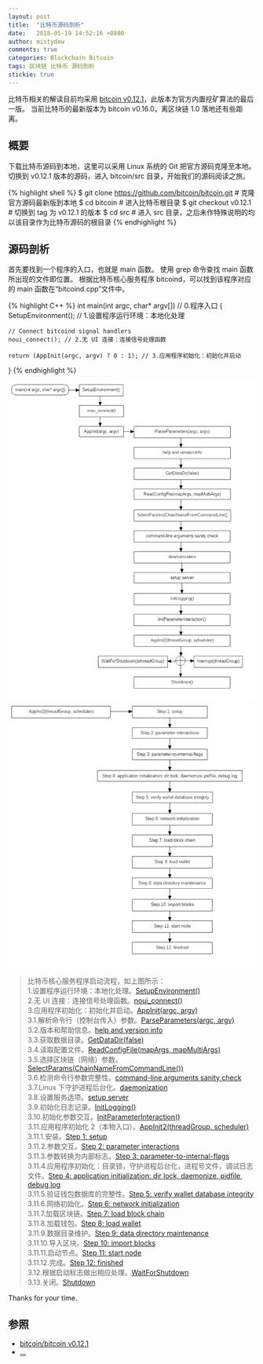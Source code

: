 ```yaml
---
layout: post
title:  "比特币源码剖析"
date:   2018-05-19 14:52:16 +0800
author: mistydew
comments: true
categories: Blockchain Bitcoin
tags: 区块链 比特币 源码剖析
stickie: true
---
```

比特币相关的解读目前均采用 [bitcoin v0.12.1](https://github.com/bitcoin/bitcoin/tree/v0.12.1)，此版本为官方内置挖矿算法的最后一版。
当前比特币的最新版本为 bitcoin v0.16.0，离区块链 1.0 落地还有些距离。

## 概要

下载比特币源码到本地，这里可以采用 Linux 系统的 Git 把官方源码克隆至本地。
切换到 v0.12.1 版本的源码，进入 bitcoin/src 目录，开始我们的源码阅读之旅。

{% highlight shell %}
$ git clone https://github.com/bitcoin/bitcoin.git # 克隆官方源码最新版到本地
$ cd bitcoin # 进入比特币根目录
$ git checkout v0.12.1 # 切换到 tag 为 v0.12.1 的版本
$ cd src # 进入 src 目录，之后未作特殊说明的均以该目录作为比特币源码的根目录
{% endhighlight %}

## 源码剖析

首先要找到一个程序的入口，也就是 main 函数。
使用 grep 命令查找 main 函数所出现的文件即位置。
根据比特币核心服务程序 bitcoind，可以找到该程序对应的 main 函数在“bitcoind.cpp”文件中。

{% highlight C++ %}
int main(int argc, char* argv[]) // 0.程序入口
{
    SetupEnvironment(); // 1.设置程序运行环境：本地化处理

    // Connect bitcoind signal handlers
    noui_connect(); // 2.无 UI 连接：连接信号处理函数

    return (AppInit(argc, argv) ? 0 : 1); // 3.应用程序初始化：初始化并启动
}
{% endhighlight %}

![bitcoindsetup01](/images/bitcoindsetup01.png)
![bitcoindsetup02](/images/bitcoindsetup02.png)

> 比特币核心服务程序启动流程，如上图所示：<br>
> 1.设置程序运行环境：本地化处理。[SetupEnvironment()](/blog/2018/05/bitcoin-source-anatomy-01.html#SetupEnvironment-ref)<br>
> 2.无 UI 连接：连接信号处理函数。[noui_connect()](/blog/2018/05/bitcoin-source-anatomy-01.html#noui_connect-ref)<br>
> 3.应用程序初始化：初始化并启动。[AppInit(argc, argv)](/blog/2018/06/bitcoin-source-anatomy-02.html#AppInit-ref)<br>
> 3.1.解析命令行（控制台传入）参数。[ParseParameters(argc, argv)](/blog/2018/06/bitcoin-source-anatomy-02.html#ParseParameters-ref)<br>
> 3.2.版本和帮助信息。[help and version info](/blog/2018/06/bitcoin-source-anatomy-02.html#HelpVersionInfo-ref)<br>
> 3.3.获取数据目录。[GetDataDir(false)](/blog/2018/06/bitcoin-source-anatomy-03.html#GetDataDir-ref)<br>
> 3.4.读取配置文件。[ReadConfigFile(mapArgs, mapMultiArgs)](/blog/2018/06/bitcoin-source-anatomy-03.html#ReadConfigFile-ref)<br>
> 3.5.选择区块链（网络）参数。[SelectParams(ChainNameFromCommandLine())](/blog/2018/06/bitcoin-source-anatomy-03.html#SelectParams-ref)<br>
> 3.6.检测命令行参数完整性。[command-line arguments sanity check](/blog/2018/06/bitcoin-source-anatomy-03.html#Command-line-ref)<br>
> 3.7.Linux 下守护进程后台化。[daemonization](/blog/2018/06/bitcoin-source-anatomy-03.html#Daemon-ref)<br>
> 3.8.设置服务选项。[setup server](/blog/2018/06/bitcoin-source-anatomy-03.html#Server-ref)<br>
> 3.9.初始化日志记录。[InitLogging()](/blog/2018/06/bitcoin-source-anatomy-04.html#InitLogging-ref)<br>
> 3.10.初始化参数交互。[InitParameterInteraction()](/blog/2018/06/bitcoin-source-anatomy-04.html#InitParameterInteraction-ref)<br>
> 3.11.应用程序初始化 2（本物入口）。[AppInit2(threadGroup, scheduler)](/blog/2018/06/bitcoin-source-anatomy-04.html#AppInit2-ref)<br>
> 3.11.1.安装。[Step 1: setup](/blog/2018/06/bitcoin-source-anatomy-04.html#Step01-ref)<br>
> 3.11.2.参数交互。[Step 2: parameter interactions](/blog/2018/06/bitcoin-source-anatomy-04.html#Step02-ref)<br>
> 3.11.3.参数转换为内部标志。[Step 3: parameter-to-internal-flags](/blog/2018/06/bitcoin-source-anatomy-05.html#Step03-ref)<br>
> 3.11.4.应用程序初始化：目录锁，守护进程后台化，进程号文件，调试日志文件。[Step 4: application initialization: dir lock, daemonize, pidfile, debug log](/blog/2018/06/bitcoin-source-anatomy-05.html#Step04-ref)<br>
> 3.11.5.验证钱包数据库的完整性。[Step 5: verify wallet database integrity](/blog/2018/08/bitcoin-source-anatomy-11.html#Step05-ref)<br>
> 3.11.6.网络初始化。[Step 6: network initialization](/blog/2018/08/bitcoin-source-anatomy-12.html#Step06-ref)<br>
> 3.11.7.加载区块链。[Step 7: load block chain](/blog/2018/08/bitcoin-source-anatomy-13.html#Step07-ref)<br>
> 3.11.8.加载钱包。[Step 8: load wallet](/blog/2018/08/bitcoin-source-anatomy-14.html#Step08-ref)<br>
> 3.11.9.数据目录维护。[Step 9: data directory maintenance](/blog/2018/09/bitcoin-source-anatomy-15.html#Step09-ref)<br>
> 3.11.10.导入区块。[Step 10: import blocks](/blog/2018/09/bitcoin-source-anatomy-15.html#Step10-ref)<br>
> 3.11.11.启动节点。[Step 11: start node](/blog/2018/09/bitcoin-source-anatomy-16.html#Step11-ref)<br>
> 3.11.12.完成。[Step 12: finished]()<br>
> 3.12.根据启动标志做出相应处理。[WaitForShutdown]()<br>
> 3.13.关闭。[Shutdown]()

Thanks for your time.

## 参照
* [bitcoin/bitcoin v0.12.1](https://github.com/bitcoin/bitcoin/tree/v0.12.1)
* [...](https://github.com/mistydew/blockchain)
